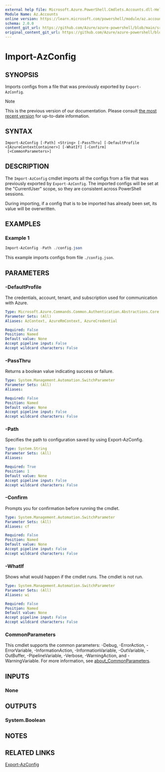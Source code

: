 ```yaml
---
external help file: Microsoft.Azure.PowerShell.Cmdlets.Accounts.dll-Help.xml
Module Name: Az.Accounts
online version: https://learn.microsoft.com/powershell/module/az.accounts/import-azconfig
schema: 2.0.0
content_git_url: https://github.com/Azure/azure-powershell/blob/main/src/Accounts/Accounts/help/Import-AzConfig.md
original_content_git_url: https://github.com/Azure/azure-powershell/blob/main/src/Accounts/Accounts/help/Import-AzConfig.md
---
```


# Import-AzConfig

## SYNOPSIS
Imports configs from a file that was previously exported by `Export-AzConfig`.

> [!NOTE]
>This is the previous version of our documentation. Please consult [the most recent version](/powershell/module/az.accounts/import-azconfig) for up-to-date information.

## SYNTAX

```
Import-AzConfig [-Path] <String> [-PassThru] [-DefaultProfile <IAzureContextContainer>] [-WhatIf] [-Confirm]
 [<CommonParameters>]
```

## DESCRIPTION
The `Import-AzConfig` cmdlet imports all the configs from a file that was previously exported by `Export-AzConfig`. The imported configs will be set at the "CurrentUser" scope, so they are consistent across PowerShell sessions.

During importing, if a config that is to be imported has already been set, its value will be overwritten.

## EXAMPLES

### Example 1
```powershell
Import-AzConfig -Path ./config.json
```

This example imports configs from file `./config.json`.

## PARAMETERS

### -DefaultProfile
The credentials, account, tenant, and subscription used for communication with Azure.

```yaml
Type: Microsoft.Azure.Commands.Common.Authentication.Abstractions.Core.IAzureContextContainer
Parameter Sets: (All)
Aliases: AzContext, AzureRmContext, AzureCredential

Required: False
Position: Named
Default value: None
Accept pipeline input: False
Accept wildcard characters: False
```

### -PassThru
Returns a boolean value indicating success or failure.

```yaml
Type: System.Management.Automation.SwitchParameter
Parameter Sets: (All)
Aliases:

Required: False
Position: Named
Default value: None
Accept pipeline input: False
Accept wildcard characters: False
```

### -Path
Specifies the path to configuration saved by using Export-AzConfig.

```yaml
Type: System.String
Parameter Sets: (All)
Aliases:

Required: True
Position: 1
Default value: None
Accept pipeline input: False
Accept wildcard characters: False
```

### -Confirm
Prompts you for confirmation before running the cmdlet.

```yaml
Type: System.Management.Automation.SwitchParameter
Parameter Sets: (All)
Aliases: cf

Required: False
Position: Named
Default value: None
Accept pipeline input: False
Accept wildcard characters: False
```

### -WhatIf
Shows what would happen if the cmdlet runs.
The cmdlet is not run.

```yaml
Type: System.Management.Automation.SwitchParameter
Parameter Sets: (All)
Aliases: wi

Required: False
Position: Named
Default value: None
Accept pipeline input: False
Accept wildcard characters: False
```

### CommonParameters
This cmdlet supports the common parameters: -Debug, -ErrorAction, -ErrorVariable, -InformationAction, -InformationVariable, -OutVariable, -OutBuffer, -PipelineVariable, -Verbose, -WarningAction, and -WarningVariable. For more information, see [about_CommonParameters](http://go.microsoft.com/fwlink/?LinkID=113216).

## INPUTS

### None

## OUTPUTS

### System.Boolean

## NOTES

## RELATED LINKS

[Export-AzConfig](./Export-AzConfig.md)
